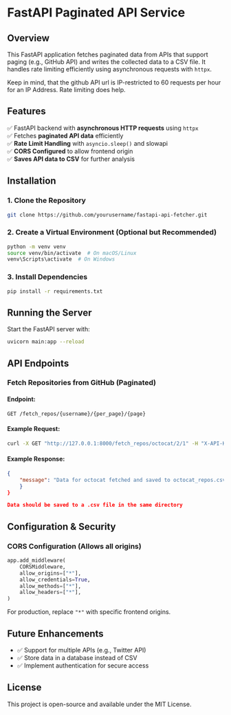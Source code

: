 # FastAPI Paginated API Service

## Overview
This FastAPI application fetches paginated data from APIs that support paging (e.g., GitHub API) and writes the collected data to a CSV file. It handles rate limiting efficiently using asynchronous requests with `httpx`.

Keep in mind, that the github API url is IP-restricted to 60 requests per hour for an IP Address. Rate limiting does help.

## Features
✅ FastAPI backend with **asynchronous HTTP requests** using `httpx`  
✅ Fetches **paginated API data** efficiently  
✅ **Rate Limit Handling** with `asyncio.sleep()` and slowapi   
✅ **CORS Configured** to allow frontend origin  
✅ **Saves API data to CSV** for further analysis  

## Installation
### **1. Clone the Repository**
```bash
git clone https://github.com/yourusername/fastapi-api-fetcher.git
```

### **2. Create a Virtual Environment (Optional but Recommended)**
```bash
python -m venv venv
source venv/bin/activate  # On macOS/Linux
venv\Scripts\activate  # On Windows
```

### **3. Install Dependencies**
```bash
pip install -r requirements.txt
```

## Running the Server
Start the FastAPI server with:
```bash
uvicorn main:app --reload
```

## API Endpoints
### **Fetch Repositories from GitHub (Paginated)**
#### **Endpoint:**
```http
GET /fetch_repos/{username}/{per_page}/{page}
```
#### **Example Request:**
```bash
curl -X GET "http://127.0.0.1:8000/fetch_repos/octocat/2/1" -H "X-API-KEY: your_api_key"
```
#### **Example Response:**
```json
{
    "message": "Data for octocat fetched and saved to octocat_repos.csv.",
    }
}

Data should be saved to a .csv file in the same directory
```

## Configuration & Security
### **CORS Configuration** (Allows all origins)
```python
app.add_middleware(
    CORSMiddleware,
    allow_origins=["*"],
    allow_credentials=True,
    allow_methods=["*"],
    allow_headers=["*"],
)
```
For production, replace `"*"` with specific frontend origins.


## Future Enhancements
- ✅ Support for multiple APIs (e.g., Twitter API)
- ✅ Store data in a database instead of CSV
- ✅ Implement authentication for secure access

## License
This project is open-source and available under the MIT License.
